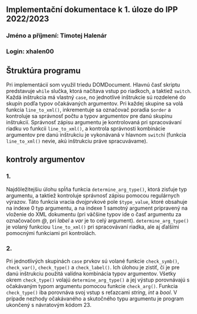 ## Implementační dokumentace k 1. úloze do IPP 2022/2023
### Jméno a příjmení: Timotej Halenár
### Login: xhalen00

## Štruktúra programu
Pri implementácií som využil triedu DOMDocument. Hlavnú časť skriptu predstavuje `while` slučka, ktorá načítava vstup po riadkoch, a taktiež `switch`. Každá inštrukcia má vlastný `case`, no jednotlivé inštrukcie sú rozdelené do skupín podľa typov očakávaných argumentov. Pri každej skupine sa volá funkcia `line_to_xml()`, inkrementuje sa označovač poradia `$order` a kontroluje sa správnosť počtu a typov argumentov pre danú skupinu inštrukcií. Správnosť zápisu argumentu je kontrolovaná pri spracovávaní riadku vo funkcii `line_to_xml()`, a kontrola správnosti kombinácie argumentov pre danú inštrukciu je vykonávaná v hlavnom `switch`i (funkcia `line_to_xml()` nevie, akú inštrukciu práve spracuvávame).
## kontroly argumentov
### 1.
Najdôležitejšiu úlohu spĺňa funkcia `determine_arg_type()`, ktorá zisťuje typ argumentu, a taktiež kontroluje správnosť zápisu pomocou regulárnych výrazov. Táto funkcia vracia dvojprvkové pole `$type_value`, ktoré obsahuje na indexe 0 typ argumentu, a na indexe 1 samotný argument pripravený na vloženie do XML dokumentu (pri väčšine typov ide o časť argumentu za označovačom _@_, pri _label_ a _var_ je to celý argument). `determine_arg_type()` je volaný funkciou `line_to_xml()` pri spracovávaní riadka, ale aj ďalšími pomocnými funkciami pri kontrolách.
### 2.
Pri jednotlivých skupinách `case` prvkov sú volané funkcie `check_symb()`, `check_var()`, `check_type()` a `check_label()`. Ich úlohou je zistiť, či je pre danú inštrukciu použitá valídna kombinácia typov argumentov. Všetky okrem `check_type()` volajú `determine_arg_type()` a jej výstup porovnávajú s očakávaným typom argumentu pomocou funkcie `check_arg()`. Funkcia `check_type()` iba porovnáva svoj vstup s reťazcami _string_, _int_ a _bool_. V prípade nezhody očakávaného a skutočného typu argumentu je program ukončený s návratovým kódom 23. 
